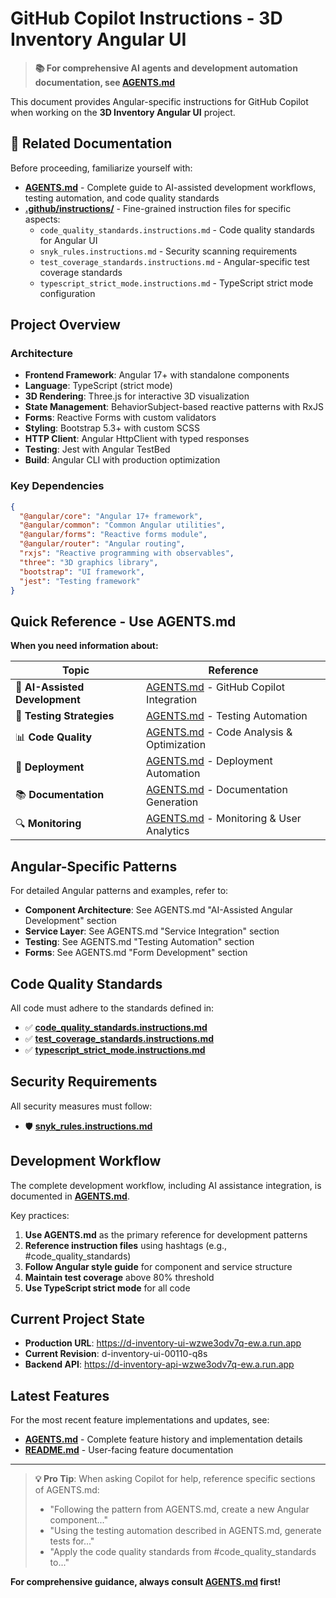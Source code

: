 # GitHub Copilot Instructions - 3D Inventory Angular UI

> **📚 For comprehensive AI agents and development automation documentation, see [AGENTS.md](../AGENTS.md)**

This document provides Angular-specific instructions for GitHub Copilot when working on the **3D Inventory Angular UI** project.

## 🔗 Related Documentation

Before proceeding, familiarize yourself with:
- **[AGENTS.md](../AGENTS.md)** - Complete guide to AI-assisted development workflows, testing automation, and code quality standards
- **[.github/instructions/](./instructions/)** - Fine-grained instruction files for specific aspects:
  - `code_quality_standards.instructions.md` - Code quality standards for Angular UI
  - `snyk_rules.instructions.md` - Security scanning requirements
  - `test_coverage_standards.instructions.md` - Angular-specific test coverage standards
  - `typescript_strict_mode.instructions.md` - TypeScript strict mode configuration

## Project Overview

### Architecture
- **Frontend Framework**: Angular 17+ with standalone components
- **Language**: TypeScript (strict mode)
- **3D Rendering**: Three.js for interactive 3D visualization
- **State Management**: BehaviorSubject-based reactive patterns with RxJS
- **Forms**: Reactive Forms with custom validators
- **Styling**: Bootstrap 5.3+ with custom SCSS
- **HTTP Client**: Angular HttpClient with typed responses
- **Testing**: Jest with Angular TestBed
- **Build**: Angular CLI with production optimization

### Key Dependencies
```json
{
  "@angular/core": "Angular 17+ framework",
  "@angular/common": "Common Angular utilities",
  "@angular/forms": "Reactive forms module",
  "@angular/router": "Angular routing",
  "rxjs": "Reactive programming with observables",
  "three": "3D graphics library",
  "bootstrap": "UI framework",
  "jest": "Testing framework"
}
```

## Quick Reference - Use AGENTS.md

**When you need information about:**

| Topic | Reference |
|-------|-----------|
| 🤖 **AI-Assisted Development** | [AGENTS.md](../AGENTS.md) - GitHub Copilot Integration |
| 🧪 **Testing Strategies** | [AGENTS.md](../AGENTS.md) - Testing Automation |
| 📊 **Code Quality** | [AGENTS.md](../AGENTS.md) - Code Analysis & Optimization |
| 🚀 **Deployment** | [AGENTS.md](../AGENTS.md) - Deployment Automation |
| 📚 **Documentation** | [AGENTS.md](../AGENTS.md) - Documentation Generation |
| 🔍 **Monitoring** | [AGENTS.md](../AGENTS.md) - Monitoring & User Analytics |

## Angular-Specific Patterns

For detailed Angular patterns and examples, refer to:
- **Component Architecture**: See AGENTS.md "AI-Assisted Angular Development" section
- **Service Layer**: See AGENTS.md "Service Integration" section
- **Testing**: See AGENTS.md "Testing Automation" section
- **Forms**: See AGENTS.md "Form Development" section

## Code Quality Standards

All code must adhere to the standards defined in:
- ✅ **[code_quality_standards.instructions.md](./instructions/code_quality_standards.instructions.md)**
- ✅ **[test_coverage_standards.instructions.md](./instructions/test_coverage_standards.instructions.md)**
- ✅ **[typescript_strict_mode.instructions.md](./instructions/typescript_strict_mode.instructions.md)**

## Security Requirements

All security measures must follow:
- 🛡️ **[snyk_rules.instructions.md](./instructions/snyk_rules.instructions.md)**

## Development Workflow

The complete development workflow, including AI assistance integration, is documented in **[AGENTS.md](../AGENTS.md)**.

Key practices:
1. **Use AGENTS.md** as the primary reference for development patterns
2. **Reference instruction files** using hashtags (e.g., #code_quality_standards)
3. **Follow Angular style guide** for component and service structure
4. **Maintain test coverage** above 80% threshold
5. **Use TypeScript strict mode** for all code

## Current Project State

- **Production URL**: https://d-inventory-ui-wzwe3odv7q-ew.a.run.app
- **Current Revision**: d-inventory-ui-00110-q8s
- **Backend API**: https://d-inventory-api-wzwe3odv7q-ew.a.run.app

## Latest Features

For the most recent feature implementations and updates, see:
- **[AGENTS.md](../AGENTS.md)** - Complete feature history and implementation details
- **[README.md](../README.md)** - User-facing feature documentation

---

> **💡 Pro Tip**: When asking Copilot for help, reference specific sections of AGENTS.md:
> - "Following the pattern from AGENTS.md, create a new Angular component..."
> - "Using the testing automation described in AGENTS.md, generate tests for..."
> - "Apply the code quality standards from #code_quality_standards to..."

**For comprehensive guidance, always consult [AGENTS.md](../AGENTS.md) first!**

